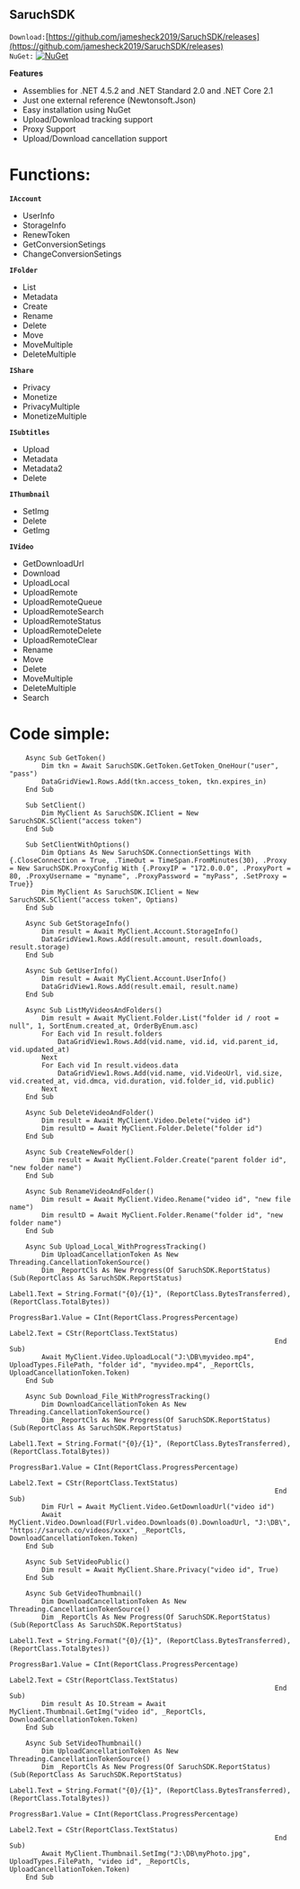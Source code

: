## SaruchSDK

`Download:`[https://github.com/jamesheck2019/SaruchSDK/releases](https://github.com/jamesheck2019/SaruchSDK/releases)<br>
`NuGet:`
[![NuGet](https://img.shields.io/nuget/v/DeQmaTech.SaruchSDK.svg?style=flat-square&logo=nuget)](https://www.nuget.org/packages/DeQmaTech.htputSDK)<br>

**Features**
* Assemblies for .NET 4.5.2 and .NET Standard 2.0 and .NET Core 2.1
* Just one external reference (Newtonsoft.Json)
* Easy installation using NuGet
* Upload/Download tracking support
* Proxy Support
* Upload/Download cancellation support

# Functions:
**`IAccount`**
* UserInfo
* StorageInfo
* RenewToken
* GetConversionSetings
* ChangeConversionSetings

**`IFolder`**
* List
* Metadata
* Create
* Rename
* Delete
* Move
* MoveMultiple
* DeleteMultiple

**`IShare`**
* Privacy
* Monetize
* PrivacyMultiple
* MonetizeMultiple

**`ISubtitles`**
* Upload
* Metadata
* Metadata2
* Delete

**`IThumbnail`**
* SetImg
* Delete
* GetImg

**`IVideo`**
* GetDownloadUrl
* Download
* UploadLocal
* UploadRemote
* UploadRemoteQueue
* UploadRemoteSearch
* UploadRemoteStatus
* UploadRemoteDelete
* UploadRemoteClear
* Rename
* Move
* Delete
* MoveMultiple
* DeleteMultiple
* Search




# Code simple:
```vb.net
    Async Sub GetToken()
        Dim tkn = Await SaruchSDK.GetToken.GetToken_OneHour("user", "pass")
        DataGridView1.Rows.Add(tkn.access_token, tkn.expires_in)
    End Sub
```
```vb.net
    Sub SetClient()
        Dim MyClient As SaruchSDK.IClient = New SaruchSDK.SClient("access token")
    End Sub
```
```vb.net
    Sub SetClientWithOptions()
        Dim Optians As New SaruchSDK.ConnectionSettings With {.CloseConnection = True, .TimeOut = TimeSpan.FromMinutes(30), .Proxy = New SaruchSDK.ProxyConfig With {.ProxyIP = "172.0.0.0", .ProxyPort = 80, .ProxyUsername = "myname", .ProxyPassword = "myPass", .SetProxy = True}}
        Dim MyClient As SaruchSDK.IClient = New SaruchSDK.SClient("access token", Optians)
    End Sub
```
```vb.net
    Async Sub GetStorageInfo()
        Dim result = Await MyClient.Account.StorageInfo()
        DataGridView1.Rows.Add(result.amount, result.downloads, result.storage)
    End Sub
```
```vb.net
    Async Sub GetUserInfo()
        Dim result = Await MyClient.Account.UserInfo()
        DataGridView1.Rows.Add(result.email, result.name)
    End Sub
```
```vb.net
    Async Sub ListMyVideosAndFolders()
        Dim result = Await MyClient.Folder.List("folder id / root = null", 1, SortEnum.created_at, OrderByEnum.asc)
        For Each vid In result.folders
            DataGridView1.Rows.Add(vid.name, vid.id, vid.parent_id, vid.updated_at)
        Next
        For Each vid In result.videos.data
            DataGridView1.Rows.Add(vid.name, vid.VideoUrl, vid.size, vid.created_at, vid.dmca, vid.duration, vid.folder_id, vid.public)
        Next
    End Sub
```
```vb.net
    Async Sub DeleteVideoAndFolder()
        Dim result = Await MyClient.Video.Delete("video id")
        Dim resultD = Await MyClient.Folder.Delete("folder id")
    End Sub
```
```vb.net
    Async Sub CreateNewFolder()
        Dim result = Await MyClient.Folder.Create("parent folder id", "new folder name")
    End Sub
```
```vb.net
    Async Sub RenameVideoAndFolder()
        Dim result = Await MyClient.Video.Rename("video id", "new file name")
        Dim resultD = Await MyClient.Folder.Rename("folder id", "new folder name")
    End Sub
```
```vb.net
    Async Sub Upload_Local_WithProgressTracking()
        Dim UploadCancellationToken As New Threading.CancellationTokenSource()
        Dim _ReportCls As New Progress(Of SaruchSDK.ReportStatus)(Sub(ReportClass As SaruchSDK.ReportStatus)
                                                                      Label1.Text = String.Format("{0}/{1}", (ReportClass.BytesTransferred), (ReportClass.TotalBytes))
                                                                      ProgressBar1.Value = CInt(ReportClass.ProgressPercentage)
                                                                      Label2.Text = CStr(ReportClass.TextStatus)
                                                                  End Sub)
        Await MyClient.Video.UploadLocal("J:\DB\myvideo.mp4", UploadTypes.FilePath, "folder id", "myvideo.mp4", _ReportCls, UploadCancellationToken.Token)
    End Sub
```
```vb.net
    Async Sub Download_File_WithProgressTracking()
        Dim DownloadCancellationToken As New Threading.CancellationTokenSource()
        Dim _ReportCls As New Progress(Of SaruchSDK.ReportStatus)(Sub(ReportClass As SaruchSDK.ReportStatus)
                                                                      Label1.Text = String.Format("{0}/{1}", (ReportClass.BytesTransferred), (ReportClass.TotalBytes))
                                                                      ProgressBar1.Value = CInt(ReportClass.ProgressPercentage)
                                                                      Label2.Text = CStr(ReportClass.TextStatus)
                                                                  End Sub)
        Dim FUrl = Await MyClient.Video.GetDownloadUrl("video id")
        Await MyClient.Video.Download(FUrl.video.Downloads(0).DownloadUrl, "J:\DB\", "https://saruch.co/videos/xxxx", _ReportCls, DownloadCancellationToken.Token)
    End Sub
```
```vb.net
    Async Sub SetVideoPublic()
        Dim result = Await MyClient.Share.Privacy("video id", True)
    End Sub
```
```vb.net
    Async Sub GetVideoThumbnail()
        Dim DownloadCancellationToken As New Threading.CancellationTokenSource()
        Dim _ReportCls As New Progress(Of SaruchSDK.ReportStatus)(Sub(ReportClass As SaruchSDK.ReportStatus)
                                                                      Label1.Text = String.Format("{0}/{1}", (ReportClass.BytesTransferred), (ReportClass.TotalBytes))
                                                                      ProgressBar1.Value = CInt(ReportClass.ProgressPercentage)
                                                                      Label2.Text = CStr(ReportClass.TextStatus)
                                                                  End Sub)
        Dim result As IO.Stream = Await MyClient.Thumbnail.GetImg("video id", _ReportCls, DownloadCancellationToken.Token)
    End Sub
```
```vb.net
    Async Sub SetVideoThumbnail()
        Dim UploadCancellationToken As New Threading.CancellationTokenSource()
        Dim _ReportCls As New Progress(Of SaruchSDK.ReportStatus)(Sub(ReportClass As SaruchSDK.ReportStatus)
                                                                      Label1.Text = String.Format("{0}/{1}", (ReportClass.BytesTransferred), (ReportClass.TotalBytes))
                                                                      ProgressBar1.Value = CInt(ReportClass.ProgressPercentage)
                                                                      Label2.Text = CStr(ReportClass.TextStatus)
                                                                  End Sub)
        Await MyClient.Thumbnail.SetImg("J:\DB\myPhoto.jpg", UploadTypes.FilePath, "video id", _ReportCls, UploadCancellationToken.Token)
    End Sub
```
